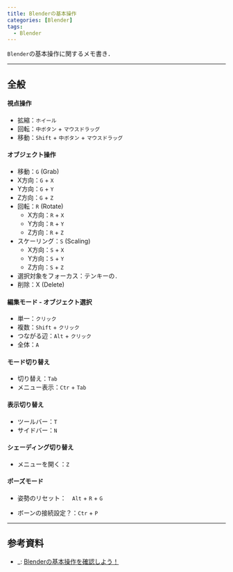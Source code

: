 ```yaml
---
title: Blenderの基本操作
categories: [Blender]
tags:
  - Blender
---
```


`Blender`の基本操作に関するメモ書き．


---
## 全般

#### 視点操作

- 拡縮：`ホイール`
- 回転：`中ボタン` + `マウスドラッグ`
- 移動：`Shift` + `中ボタン` + `マウスドラッグ`


#### オブジェクト操作

- 移動：`G`  (Grab)
- X方向：`G` + `X`
- Y方向：`G` + `Y`
- Z方向：`G` + `Z`
- 回転：`R`  (Rotate)
    - X方向：`R` + `X`
    - Y方向：`R` + `Y`
    - Z方向：`R` + `Z`
- スケーリング：`S`  (Scaling)
    - X方向：`S` + `X`
    - Y方向：`S` + `Y`
    - Z方向：`S` + `Z`
- 選択対象をフォーカス：テンキーの`.`
- 削除：X  (Delete)


#### 編集モード - オブジェクト選択
- 単一：`クリック`
- 複数：`Shift` + `クリック`
- つながる辺：`Alt` + `クリック`
- 全体：`A`

#### モード切り替え
- 切り替え：`Tab`
- メニュー表示：`Ctr` + `Tab`

#### 表示切り替え
  - ツールバー：`T`
  - サイドバー：`N`

#### シェーディング切り替え
- メニューを開く：`Z`



#### ポーズモード
- 姿勢のリセット：　`Alt` + `R` + `G`

- ボーンの接続設定？：`Ctr` + `P`


---
## 参考資料
- _: [Blenderの基本操作を確認しよう！](https://gihyo.jp/article/2023/02/blender-basics-04)
